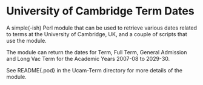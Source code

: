 University of Cambridge Term Dates
==================================

A simple(-ish) Perl module that can be used to retrieve various dates
related to terms at the University of Cambridge, UK, and a couple
of scripts that use the module.

The module can return the dates for Term, Full Term, General Admission and
Long Vac Term for the Academic Years 2007-08 to 2029-30.

See README{.pod} in the Ucam-Term directory for more details of the module.
